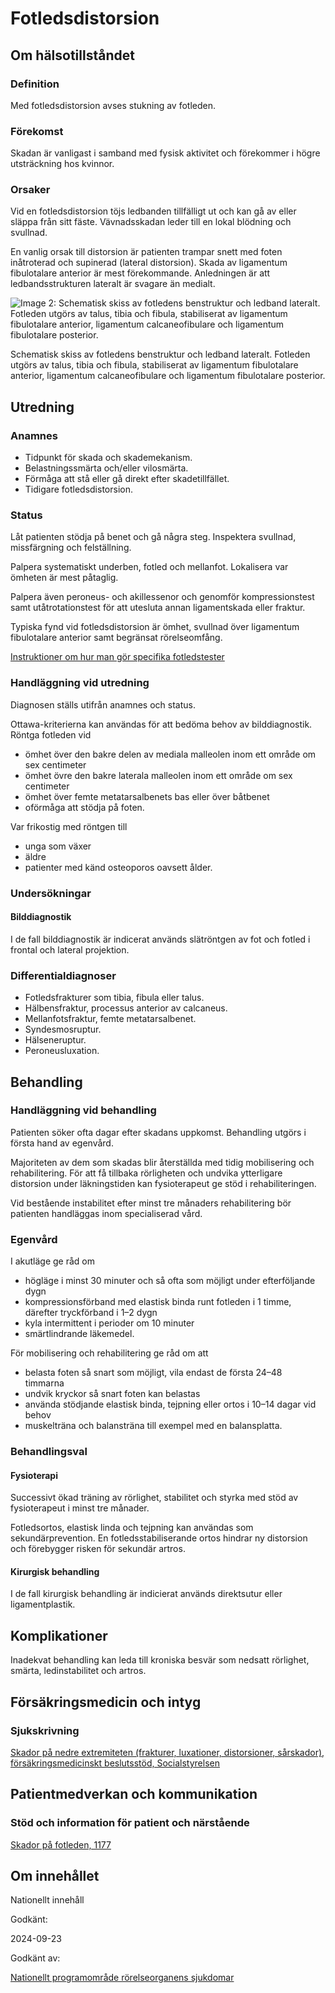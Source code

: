 Fotledsdistorsion
=================

Om hälsotillståndet
-------------------

### Definition

Med fotledsdistorsion avses stukning av fotleden.

### Förekomst

Skadan är vanligast i samband med fysisk aktivitet och förekommer i högre utsträckning hos kvinnor.

### Orsaker

Vid en fotledsdistorsion töjs ledbanden tillfälligt ut och kan gå av eller släppa från sitt fäste. Vävnadsskadan leder till en lokal blödning och svullnad.

En vanlig orsak till distorsion är patienten trampar snett med foten inåtroterad och supinerad (lateral distorsion). Skada av ligamentum fibulotalare anterior är mest förekommande. Anledningen är att ledbandsstrukturen lateralt är svagare än medialt.

![Image 2: Schematisk skiss av fotledens benstruktur och ledband lateralt. Fotleden utgörs av talus, tibia och fibula, stabiliserat av ligamentum fibulotalare anterior, ligamentum calcaneofibulare och ligamentum fibulotalare posterior.](https://vardpersonal.1177.se/contentassets/2db340b64a7942049457382682d14e9c/fotledsdistorsion.jpg?saved=2024-03-25+02:06&preset=low-res)

Schematisk skiss av fotledens benstruktur och ledband lateralt. Fotleden utgörs av talus, tibia och fibula, stabiliserat av ligamentum fibulotalare anterior, ligamentum calcaneofibulare och ligamentum fibulotalare posterior.

Utredning
---------

### Anamnes

*   Tidpunkt för skada och skademekanism.
*   Belastningssmärta och/eller vilosmärta.
*   Förmåga att stå eller gå direkt efter skadetillfället.
*   Tidigare fotledsdistorsion.

### Status

Låt patienten stödja på benet och gå några steg. Inspektera svullnad, missfärgning och felställning.

Palpera systematiskt underben, fotled och mellanfot. Lokalisera var ömheten är mest påtaglig.

Palpera även peroneus- och akillessenor och genomför kompressionstest samt utåtrotationstest för att utesluta annan ligamentskada eller fraktur.

Typiska fynd vid fotledsdistorsion är ömhet, svullnad över ligamentum fibulotalare anterior samt begränsat rörelseomfång.

[Instruktioner om hur man gör specifika fotledstester](https://vardpersonal.1177.se/globalassets/nkk/nationell/media/dokument/kunskapsstod/bilagor-kliniska-kunskapsstod/undersokning-fotled---specifika-tester.pdf)

### Handläggning vid utredning

Diagnosen ställs utifrån anamnes och status.

Ottawa-kriterierna kan användas för att bedöma behov av bilddiagnostik. Röntga fotleden vid

*   ömhet över den bakre delen av mediala malleolen inom ett område om sex centimeter
*   ömhet övre den bakre laterala malleolen inom ett område om sex centimeter
*   ömhet över femte metatarsalbenets bas eller över båtbenet
*   oförmåga att stödja på foten.

Var frikostig med röntgen till

*   unga som växer
*   äldre
*   patienter med känd osteoporos oavsett ålder.

### Undersökningar

#### Bilddiagnostik

I de fall bilddiagnostik är indicerat används slätröntgen av fot och fotled i frontal och lateral projektion.

### Differentialdiagnoser

*   Fotledsfrakturer som tibia, fibula eller talus.
*   Hälbensfraktur, processus anterior av calcaneus.
*   Mellanfotsfraktur, femte metatarsalbenet.
*   Syndesmosruptur.
*   Hälseneruptur.
*   Peroneusluxation.

Behandling
----------

### Handläggning vid behandling

Patienten söker ofta dagar efter skadans uppkomst. Behandling utgörs i första hand av egenvård.

Majoriteten av dem som skadas blir återställda med tidig mobilisering och rehabilitering. För att få tillbaka rörligheten och undvika ytterligare distorsion under läkningstiden kan fysioterapeut ge stöd i rehabiliteringen.

Vid bestående instabilitet efter minst tre månaders rehabilitering bör patienten handläggas inom specialiserad vård.

### Egenvård

I akutläge ge råd om

*   högläge i minst 30 minuter och så ofta som möjligt under efterföljande dygn
*   kompressionsförband med elastisk binda runt fotleden i 1 timme, därefter tryckförband i 1–2 dygn
*   kyla intermittent i perioder om 10 minuter
*   smärtlindrande läkemedel.

För mobilisering och rehabilitering ge råd om att

*   belasta foten så snart som möjligt, vila endast de första 24–48 timmarna 
*   undvik kryckor så snart foten kan belastas
*   använda stödjande elastisk binda, tejpning eller ortos i 10–14 dagar vid behov
*   muskelträna och balansträna till exempel med en balansplatta.

### Behandlingsval

#### Fysioterapi

Successivt ökad träning av rörlighet, stabilitet och styrka med stöd av fysioterapeut i minst tre månader.

Fotledsortos, elastisk linda och tejpning kan användas som sekundärprevention. En fotledsstabiliserande ortos hindrar ny distorsion och förebygger risken för sekundär artros.

#### Kirurgisk behandling

I de fall kirurgisk behandling är indicierat används direktsutur eller ligamentplastik.

Komplikationer
--------------

Inadekvat behandling kan leda till kroniska besvär som nedsatt rörlighet, smärta, ledinstabilitet och artros.

Försäkringsmedicin och intyg
----------------------------

### Sjukskrivning

[Skador på nedre extremiteten (frakturer, luxationer, distorsioner, sårskador), försäkringsmedicinskt beslutsstöd, Socialstyrelsen](https://forsakringsmedicin.socialstyrelsen.se/beslutsstod-for-diagnoser/diagnoser/skador-och-olycksfall/skador-pa-nedre-extremiteten-frakturer-luxationer-distorsioner-sarskador/)

Patientmedverkan och kommunikation
----------------------------------

### Stöd och information för patient och närstående

[Skador på fotleden, 1177](https://www.1177.se/olyckor--skador/skador-pa-hander-och-fotter/skador-pa-fotleden/)

Om innehållet
-------------

Nationellt innehåll

Godkänt:

2024-09-23

Godkänt av:

[Nationellt programområde rörelseorganens sjukdomar](https://kunskapsstyrningvard.se/kunskapsstyrningvard/programomradenochsamverkansgrupper/nationellaprogramomraden/npororelseorganenssjukdomar.56460.html)
